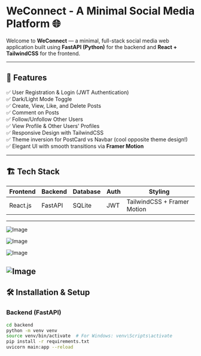 # WeConnect - A Minimal Social Media Platform 🌐

Welcome to **WeConnect** — a minimal, full-stack social media web application built using **FastAPI (Python)** for the backend and **React + TailwindCSS** for the frontend.

---

## 🚀 Features

✅ User Registration & Login (JWT Authentication)  
✅ Dark/Light Mode Toggle  
✅ Create, View, Like, and Delete Posts  
✅ Comment on Posts  
✅ Follow/Unfollow Other Users  
✅ View Profile & Other Users' Profiles  
✅ Responsive Design with TailwindCSS  
✅ Theme inversion for PostCard vs Navbar (cool opposite theme design!)  
✅ Elegant UI with smooth transitions via **Framer Motion**

---

## 🏗️ Tech Stack

| Frontend | Backend | Database | Auth | Styling                     |
| -------- | ------- | -------- | ---- | --------------------------- |
| React.js | FastAPI | SQLite   | JWT  | TailwindCSS + Framer Motion |

---

![Image](https://github.com/user-attachments/assets/9e81cac8-f706-40dd-8a8a-06cbf068fafb)

![Image](https://github.com/user-attachments/assets/939d126e-b856-4e2d-85d9-e199e8ab4707)

![Image](https://github.com/user-attachments/assets/0bfbd585-c4b8-4103-9a14-3acc53176475)

## ![Image](https://github.com/user-attachments/assets/0535b23f-76d2-4dad-8ad4-4f5bd5b79d99)

## 🛠️ Installation & Setup

### Backend (FastAPI)

```bash
cd backend
python -m venv venv
source venv/bin/activate  # For Windows: venv\Scripts\activate
pip install -r requirements.txt
uvicorn main:app --reload
```
